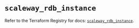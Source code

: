 # `scaleway_rdb_instance`

Refer to the Terraform Registry for docs: [`scaleway_rdb_instance`](https://registry.terraform.io/providers/scaleway/scaleway/2.59.0/docs/resources/rdb_instance).
